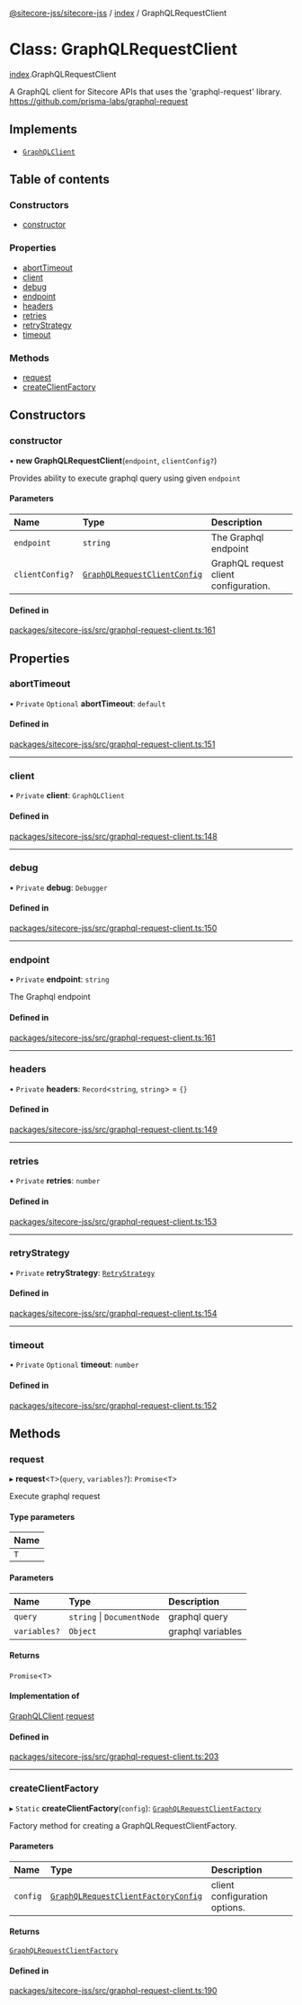 [@sitecore-jss/sitecore-jss](../README.md) / [index](../modules/index.md) / GraphQLRequestClient

# Class: GraphQLRequestClient

[index](../modules/index.md).GraphQLRequestClient

A GraphQL client for Sitecore APIs that uses the 'graphql-request' library.
https://github.com/prisma-labs/graphql-request

## Implements

- [`GraphQLClient`](../interfaces/index.GraphQLClient.md)

## Table of contents

### Constructors

- [constructor](index.GraphQLRequestClient.md#constructor)

### Properties

- [abortTimeout](index.GraphQLRequestClient.md#aborttimeout)
- [client](index.GraphQLRequestClient.md#client)
- [debug](index.GraphQLRequestClient.md#debug)
- [endpoint](index.GraphQLRequestClient.md#endpoint)
- [headers](index.GraphQLRequestClient.md#headers)
- [retries](index.GraphQLRequestClient.md#retries)
- [retryStrategy](index.GraphQLRequestClient.md#retrystrategy)
- [timeout](index.GraphQLRequestClient.md#timeout)

### Methods

- [request](index.GraphQLRequestClient.md#request)
- [createClientFactory](index.GraphQLRequestClient.md#createclientfactory)

## Constructors

### constructor

• **new GraphQLRequestClient**(`endpoint`, `clientConfig?`)

Provides ability to execute graphql query using given `endpoint`

#### Parameters

| Name | Type | Description |
| :------ | :------ | :------ |
| `endpoint` | `string` | The Graphql endpoint |
| `clientConfig?` | [`GraphQLRequestClientConfig`](../modules/index.md#graphqlrequestclientconfig) | GraphQL request client configuration. |

#### Defined in

[packages/sitecore-jss/src/graphql-request-client.ts:161](https://github.com/Sitecore/jss/blob/ac3035684/packages/sitecore-jss/src/graphql-request-client.ts#L161)

## Properties

### abortTimeout

• `Private` `Optional` **abortTimeout**: `default`

#### Defined in

[packages/sitecore-jss/src/graphql-request-client.ts:151](https://github.com/Sitecore/jss/blob/ac3035684/packages/sitecore-jss/src/graphql-request-client.ts#L151)

___

### client

• `Private` **client**: `GraphQLClient`

#### Defined in

[packages/sitecore-jss/src/graphql-request-client.ts:148](https://github.com/Sitecore/jss/blob/ac3035684/packages/sitecore-jss/src/graphql-request-client.ts#L148)

___

### debug

• `Private` **debug**: `Debugger`

#### Defined in

[packages/sitecore-jss/src/graphql-request-client.ts:150](https://github.com/Sitecore/jss/blob/ac3035684/packages/sitecore-jss/src/graphql-request-client.ts#L150)

___

### endpoint

• `Private` **endpoint**: `string`

The Graphql endpoint

#### Defined in

[packages/sitecore-jss/src/graphql-request-client.ts:161](https://github.com/Sitecore/jss/blob/ac3035684/packages/sitecore-jss/src/graphql-request-client.ts#L161)

___

### headers

• `Private` **headers**: `Record`\<`string`, `string`\> = `{}`

#### Defined in

[packages/sitecore-jss/src/graphql-request-client.ts:149](https://github.com/Sitecore/jss/blob/ac3035684/packages/sitecore-jss/src/graphql-request-client.ts#L149)

___

### retries

• `Private` **retries**: `number`

#### Defined in

[packages/sitecore-jss/src/graphql-request-client.ts:153](https://github.com/Sitecore/jss/blob/ac3035684/packages/sitecore-jss/src/graphql-request-client.ts#L153)

___

### retryStrategy

• `Private` **retryStrategy**: [`RetryStrategy`](../interfaces/index.RetryStrategy.md)

#### Defined in

[packages/sitecore-jss/src/graphql-request-client.ts:154](https://github.com/Sitecore/jss/blob/ac3035684/packages/sitecore-jss/src/graphql-request-client.ts#L154)

___

### timeout

• `Private` `Optional` **timeout**: `number`

#### Defined in

[packages/sitecore-jss/src/graphql-request-client.ts:152](https://github.com/Sitecore/jss/blob/ac3035684/packages/sitecore-jss/src/graphql-request-client.ts#L152)

## Methods

### request

▸ **request**\<`T`\>(`query`, `variables?`): `Promise`\<`T`\>

Execute graphql request

#### Type parameters

| Name |
| :------ |
| `T` |

#### Parameters

| Name | Type | Description |
| :------ | :------ | :------ |
| `query` | `string` \| `DocumentNode` | graphql query |
| `variables?` | `Object` | graphql variables |

#### Returns

`Promise`\<`T`\>

#### Implementation of

[GraphQLClient](../interfaces/index.GraphQLClient.md).[request](../interfaces/index.GraphQLClient.md#request)

#### Defined in

[packages/sitecore-jss/src/graphql-request-client.ts:203](https://github.com/Sitecore/jss/blob/ac3035684/packages/sitecore-jss/src/graphql-request-client.ts#L203)

___

### createClientFactory

▸ `Static` **createClientFactory**(`config`): [`GraphQLRequestClientFactory`](../modules/index.md#graphqlrequestclientfactory)

Factory method for creating a GraphQLRequestClientFactory.

#### Parameters

| Name | Type | Description |
| :------ | :------ | :------ |
| `config` | [`GraphQLRequestClientFactoryConfig`](../modules/index.md#graphqlrequestclientfactoryconfig) | client configuration options. |

#### Returns

[`GraphQLRequestClientFactory`](../modules/index.md#graphqlrequestclientfactory)

#### Defined in

[packages/sitecore-jss/src/graphql-request-client.ts:190](https://github.com/Sitecore/jss/blob/ac3035684/packages/sitecore-jss/src/graphql-request-client.ts#L190)
